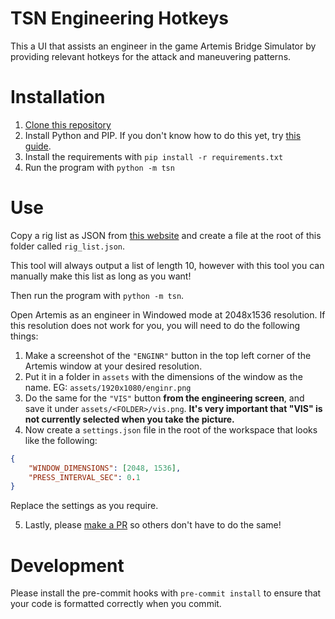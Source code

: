 # TSN Engineering Hotkeys

This a UI that assists an engineer in the game Artemis Bridge Simulator by providing relevant hotkeys for the attack and maneuvering patterns.

# Installation

1. [Clone this repository](https://docs.github.com/en/repositories/creating-and-managing-repositories/cloning-a-repository)
2. Install Python and PIP. If you don't know how to do this yet, try [this guide](https://realpython.com/installing-python/).
3. Install the requirements with `pip install -r requirements.txt`
4. Run the program with `python -m tsn`

# Use

Copy a rig list as JSON from [this website](https://cattail.nu/artemis/engineersRigbook/index.php) and create a file at the root of this folder called `rig_list.json`.

This tool will always output a list of length 10, however with this tool you can manually make this list as long as you want!

Then run the program with `python -m tsn`.

Open Artemis as an engineer in Windowed mode at 2048x1536 resolution. If this resolution does not work for you, you will need to do the following things:

1. Make a screenshot of the `"ENGINR"` button in the top left corner of the Artemis window at your desired resolution.
2. Put it in a folder in `assets` with the dimensions of the window as the name. EG: `assets/1920x1080/enginr.png`
3. Do the same for the `"VIS"` button **from the engineering screen**, and save it under `assets/<FOLDER>/vis.png`. **It's very important that "VIS" is not currently selected when you take the picture.**
4. Now create a `settings.json` file in the root of the workspace that looks like the following:

```json
{
    "WINDOW_DIMENSIONS": [2048, 1536],
    "PRESS_INTERVAL_SEC": 0.1
}
```

Replace the settings as you require.

5. Lastly, please [make a PR](https://docs.github.com/en/pull-requests/collaborating-with-pull-requests/proposing-changes-to-your-work-with-pull-requests/creating-a-pull-request) so others don't have to do the same!

# Development

Please install the pre-commit hooks with `pre-commit install` to ensure that your code is formatted correctly when you commit.